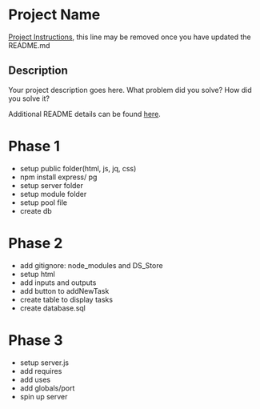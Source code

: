 # Project Name

[Project Instructions](./INSTRUCTIONS.md), this line may be removed once you have updated the README.md

## Description

Your project description goes here. What problem did you solve? How did you solve it?

Additional README details can be found [here](https://github.com/PrimeAcademy/readme-template/blob/master/README.md).


Phase 1 
===

- setup public folder(html, js, jq, css)
- npm install express/ pg
- setup server folder
- setup module folder
- setup pool file
- create db

Phase 2 
===

- add gitignore: node_modules and DS_Store
- setup html 
- add inputs and outputs
- add button to addNewTask
- create table to display tasks
- create database.sql 

Phase 3 
===

- setup server.js
- add requires
- add uses
- add globals/port
- spin up server